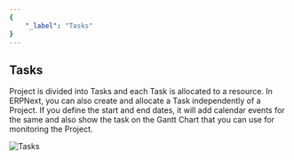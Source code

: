 ```yaml
---
{
	"_label": "Tasks"
}
---
```


## Tasks

Project is divided into Tasks and each Task is allocated to a resource. In ERPNext, you can also create and allocate a Task independently of a Project. If you define the start and end dates, it will add calendar events for the same and also show the task on the Gantt Chart that you can use for monitoring the Project.



![Tasks](img/tasks.png)


